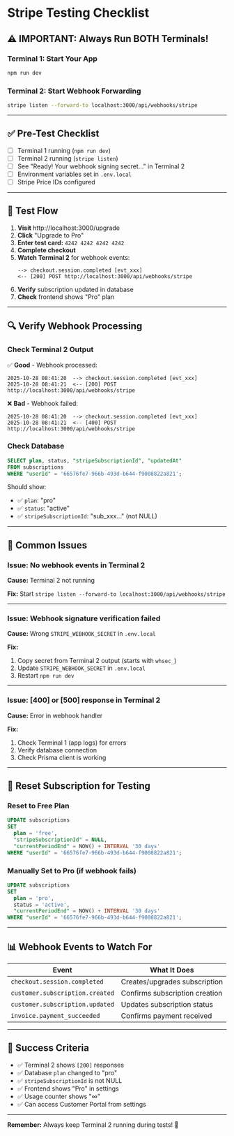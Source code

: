 # Stripe Testing Checklist

## ⚠️ IMPORTANT: Always Run BOTH Terminals!

### Terminal 1: Start Your App

```bash
npm run dev
```

### Terminal 2: Start Webhook Forwarding

```bash
stripe listen --forward-to localhost:3000/api/webhooks/stripe
```

---

## ✅ Pre-Test Checklist

- [ ] Terminal 1 running (`npm run dev`)
- [ ] Terminal 2 running (`stripe listen`)
- [ ] See "Ready! Your webhook signing secret..." in Terminal 2
- [ ] Environment variables set in `.env.local`
- [ ] Stripe Price IDs configured

---

## 🧪 Test Flow

1. **Visit** http://localhost:3000/upgrade
2. **Click** "Upgrade to Pro"
3. **Enter test card:** `4242 4242 4242 4242`
4. **Complete checkout**
5. **Watch Terminal 2** for webhook events:
   ```
   --> checkout.session.completed [evt_xxx]
   <-- [200] POST http://localhost:3000/api/webhooks/stripe
   ```
6. **Verify** subscription updated in database
7. **Check** frontend shows "Pro" plan

---

## 🔍 Verify Webhook Processing

### Check Terminal 2 Output

✅ **Good** - Webhook processed:

```
2025-10-28 08:41:20  --> checkout.session.completed [evt_xxx]
2025-10-28 08:41:21  <-- [200] POST http://localhost:3000/api/webhooks/stripe
```

❌ **Bad** - Webhook failed:

```
2025-10-28 08:41:20  --> checkout.session.completed [evt_xxx]
2025-10-28 08:41:21  <-- [400] POST http://localhost:3000/api/webhooks/stripe
```

### Check Database

```sql
SELECT plan, status, "stripeSubscriptionId", "updatedAt"
FROM subscriptions
WHERE "userId" = '66576fe7-966b-493d-b644-f9008822a821';
```

Should show:

- ✅ `plan`: "pro"
- ✅ `status`: "active"
- ✅ `stripeSubscriptionId`: "sub_xxx..." (not NULL)

---

## 🚨 Common Issues

### Issue: No webhook events in Terminal 2

**Cause:** Terminal 2 not running

**Fix:** Start `stripe listen --forward-to localhost:3000/api/webhooks/stripe`

---

### Issue: Webhook signature verification failed

**Cause:** Wrong `STRIPE_WEBHOOK_SECRET` in `.env.local`

**Fix:**

1. Copy secret from Terminal 2 output (starts with `whsec_`)
2. Update `STRIPE_WEBHOOK_SECRET` in `.env.local`
3. Restart `npm run dev`

---

### Issue: [400] or [500] response in Terminal 2

**Cause:** Error in webhook handler

**Fix:**

1. Check Terminal 1 (app logs) for errors
2. Verify database connection
3. Check Prisma client is working

---

## 🔄 Reset Subscription for Testing

### Reset to Free Plan

```sql
UPDATE subscriptions
SET
  plan = 'free',
  "stripeSubscriptionId" = NULL,
  "currentPeriodEnd" = NOW() + INTERVAL '30 days'
WHERE "userId" = '66576fe7-966b-493d-b644-f9008822a821';
```

### Manually Set to Pro (if webhook fails)

```sql
UPDATE subscriptions
SET
  plan = 'pro',
  status = 'active',
  "currentPeriodEnd" = NOW() + INTERVAL '30 days'
WHERE "userId" = '66576fe7-966b-493d-b644-f9008822a821';
```

---

## 📊 Webhook Events to Watch For

| Event                           | What It Does                   |
| ------------------------------- | ------------------------------ |
| `checkout.session.completed`    | Creates/upgrades subscription  |
| `customer.subscription.created` | Confirms subscription creation |
| `customer.subscription.updated` | Updates subscription status    |
| `invoice.payment_succeeded`     | Confirms payment received      |

---

## 🎯 Success Criteria

- ✅ Terminal 2 shows `[200]` responses
- ✅ Database `plan` changed to "pro"
- ✅ `stripeSubscriptionId` is not NULL
- ✅ Frontend shows "Pro" in settings
- ✅ Usage counter shows "∞"
- ✅ Can access Customer Portal from settings

---

**Remember:** Always keep Terminal 2 running during tests! 🚀
